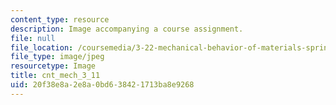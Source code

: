 ```yaml
---
content_type: resource
description: Image accompanying a course assignment.
file: null
file_location: /coursemedia/3-22-mechanical-behavior-of-materials-spring-2008/20f38e8a2e8a0bd638421713ba8e9268_cnt_mech_3_11.jpg
file_type: image/jpeg
resourcetype: Image
title: cnt_mech_3_11
uid: 20f38e8a-2e8a-0bd6-3842-1713ba8e9268
---
```

